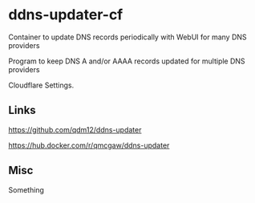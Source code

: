 # ddns-updater-cf

Container to update DNS records periodically with WebUI for many DNS providers

Program to keep DNS A and/or AAAA records updated for multiple DNS providers

Cloudflare Settings.

## Links

<https://github.com/qdm12/ddns-updater>

<https://hub.docker.com/r/qmcgaw/ddns-updater>

## Misc

Something
